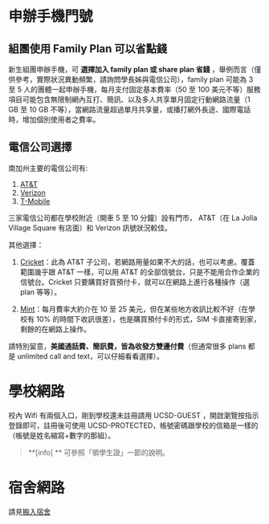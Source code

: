 # 申辦手機門號

## 組團使用 Family Plan 可以省點錢
新生組團申辦手機，可 **選擇加入 family plan 或 share plan 省錢** ，舉例而言（僅供參考，實際狀況異動頻繁，請詢問學長姊與電信公司），family plan 可能為 3 至 5 人的團體一起申辦手機，每月支付固定基本費率（50 至 100 美元不等）服務項目可能包含無限制網內互打、簡訊、以及多人共享單月固定行動網路流量（1 GB 至 10 GB 不等），當網路流量超過單月共享量，或播打網外長途、國際電話時，增加個別使用者之費率。

## 電信公司選擇

南加州主要的電信公司有:
1. [AT&T](https://www.att.com/plans/wireless/)
2. [Verizon](https://www.verizon.com/plans/)
3. [T-Mobile](https://www.t-mobile.com/cell-phone-plans)

三家電信公司都在學校附近（開車 5 至 10 分鐘）設有門市， AT&T（在 La Jolla Village Square 有店面）和 Verizon 訊號狀況較佳。

其他選擇：
1. [Cricket](https://www.cricketwireless.com/)：此為 AT&T 子公司，若網路用量如果不大的話，也可以考慮。覆蓋範圍幾乎跟 AT&T 一樣，可以用 AT&T 的全部信號台，只是不能用合作企業的信號台。Cricket 只要購買好買預付卡，就可以在網路上進行各種操作（選 plan 等等）。

2. [Mint](https://www.mintmobile.com/)：每月費率大約介在 10 至 25 美元，但在某些地方收訊比較不好（在學校有 10% 的時間下收訊很差），也是購買預付卡的形式，SIM 卡直接寄到家，剩餘的在網路上操作。


請特別留意，**美國通話費、簡訊費，皆為收發方雙邊付費**（但通常很多 plans 都是 unlimited call and text，可以仔細看看選擇）。

# 學校網路

校內 Wifi 有兩個入口，剛到學校還未註冊請用 UCSD-GUEST ，開啟瀏覽按指示登錄即可，註冊後可使用 UCSD-PROTECTED，帳號密碼跟學校的信箱是一樣的（帳號是姓名縮寫+數字的那組）。
> **[info] **
> 可參照「領學生證」一節的說明。


# 宿舍網路
請見[搬入宿舍](/5_到美應辦手續/搬入宿舍.md)

